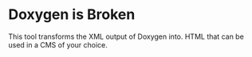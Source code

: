 # Doxygen is Broken
This tool transforms the XML output of Doxygen into.
HTML that can be used in a CMS of your choice.
